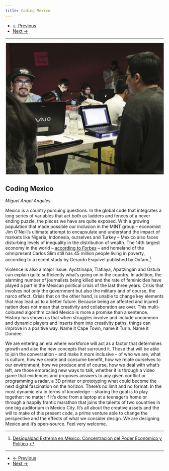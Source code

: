 ```yaml
---
title: Coding Mexico
---
```


<nav aria-label="...">
  <ul class="pager">
    <li class="previous"><a href="02.html"><span aria-hidden="true">&larr;</span> Previous</a></li>
    <li class="next"><a href="04.html">Next <span aria-hidden="true">&rarr;</span></a></li>
  </ul>
</nav>

---

![](images/03.jpg)

## Coding Mexico
*Miguel Angel Angeles*

Mexico is a country pursuing questions. In the global code that integrates a long series of variables that act both as ladders and fences of a never ending puzzle, the pieces we have are quite exposed. With a growing population that made possible our inclusion in the MINT group – economist Jim O’Neill’s ultimate attempt to encapsulate and understand the impact of markets like Nigeria, Indonesia, ourselves and Turkey – Mexico also faces disturbing levels of inequality in the distribution of wealth. The 14th largest economy in the world – <a href="http://tinyurl.com/pk2gq32">according to Forbes</a> – and homeland of the omnipresent Carlos Slim still has 45 million people living in poverty, according to a recent study by Gerardo Esquivel published by Oxfam.[<sup>1</sup>](#fn1)<a id="fnref1"/>

Violence is also a major issue. Ayotzinapa, Tlatlaya, Apatzingán and Ostula can explain quite sufficiently what’s going on in the country. In addition, the alarming number of journalists being killed and the rate of feminicides have played a part in the Mexican political crisis of the last three years. Crisis that involves not only the government but also the military and of course, the narco effect. Crisis that on the other hand, is unable to change key elements that may lead us to a better future. Because being an affected and injured nation does not mean that creativity and collaboration are over. This multi-coloured algorithm called Mexico is more a promise than a sentence. History has shown us that when struggles involve and include uncommon and dynamic players and inserts them into creativity paths, things can improve in a positive way. Name it Cape Town, name it Turin. Name it Dundee.

We are entering an era where workforce will act as a factor that determines growth and also the new concepts that surround it. Those that will be able to join the conversation – and make it more inclusive – of who we are, what is culture, how we create and consume benefit, how we relate ourselves to our environment, how we produce and of course, how we deal with what’s left, are those embracing new ways to talk, whether it is through a video game that evidences and proposes answers to any given conflict or programming a radar, a 3D printer or prototyping what could become the next digital fascination on the horizon. There’s no limit and no format. In the most dynamic era in terms of knowledge – sharing the goal is to play together: no matter if it’s done from a laptop at a teenager’s home or through a happily frantic marathon that joins the talents of two countries in one big auditorium in Mexico City. It’s all about the creative assets and the will to make of this present code, a prime venture able to change the perspective and the effects of what we consider design. We are designing Mexico and it’s open-source. Feel very welcome.

---

<ol>
<li id="fn1"><a href="http://tinyurl.com/nqv7jrc">Desigualdad Extrema en México: Concentración del Poder Económico y Político</a> <a href="#fnref1">↩</a></li>
</ol>

---

<nav aria-label="...">
  <ul class="pager">
    <li class="previous"><a href="02.html"><span aria-hidden="true">&larr;</span> Previous</a></li>
    <li class="next"><a href="04.html">Next <span aria-hidden="true">&rarr;</span></a></li>
  </ul>
</nav>
